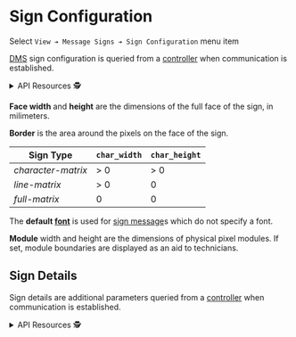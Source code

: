 # Sign Configuration

Select `View ➔ Message Signs ➔ Sign Configuration` menu item

[DMS] sign configuration is queried from a [controller] when communication is
established.

<details>
<summary>API Resources 🕵️ </summary>

* `iris/api/sign_config` (primary)
* `iris/api/sign_config/{name}`

| Access       | Primary |
|--------------|---------|
| 👁️  View      | name, face\_width, face\_height, border\_horiz, border\_vert, pitch\_horiz, pitch\_vert, pixel\_width, pixel\_height, char\_width, char\_height, monochrome\_foreground, monochrome\_background, color\_scheme |
| 🔧 Configure | default\_font, module\_width, module\_height |

</details>

**Face width** and **height** are the dimensions of the full face of the
sign, in milimeters.

**Border** is the area around the pixels on the face of the sign.

| Sign Type          | `char_width` | `char_height` |
|--------------------|--------------|---------------|
| _character-matrix_ | > 0          | > 0           |
| _line-matrix_      | > 0          | 0             |
| _full-matrix_      | 0            | 0             |

The **default [font]** is used for [sign message]s which do not specify a font.

**Module** width and height are the dimensions of physical pixel modules.
If set, module boundaries are displayed as an aid to technicians.

## Sign Details

Sign details are additional parameters queried from a [controller] when
communication is established.

<details>
<summary>API Resources 🕵️ </summary>

* `iris/api/sign_detail` (primary)
* `iris/api/sign_detail/{name}`

| Access  | Primary |
|---------|---------|
| 👁️  View | name, dms\_type, portable, technology, sign\_access, legend, beacon\_type, hardware\_make, hardware\_model, software\_make, software\_model, supported\_tags, max\_pages, max\_multi\_len, beacon\_activation\_flag, pixel\_service\_flag |

</details>


[controller]: controllers.html
[DMS]: dms.html
[font]: fonts.html
[sign message]: sign_message.html

